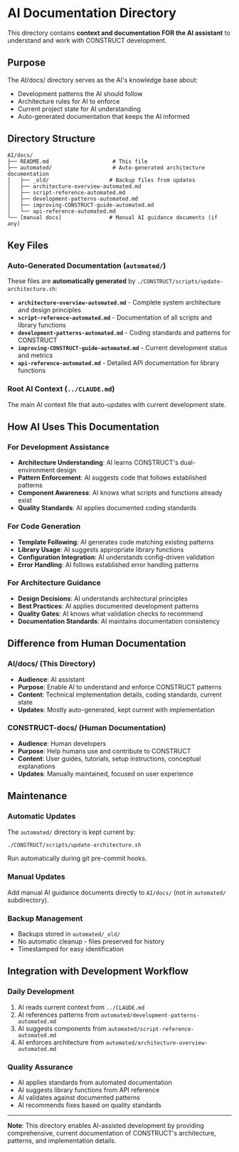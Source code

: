 # AI Documentation Directory

This directory contains **context and documentation FOR the AI assistant** to understand and work with CONSTRUCT development.

## Purpose

The AI/docs/ directory serves as the AI's knowledge base about:
- Development patterns the AI should follow
- Architecture rules for AI to enforce  
- Current project state for AI understanding
- Auto-generated documentation that keeps the AI informed

## Directory Structure

```
AI/docs/
├── README.md                    # This file
├── automated/                   # Auto-generated architecture documentation
│   ├── _old/                   # Backup files from updates
│   ├── architecture-overview-automated.md
│   ├── script-reference-automated.md
│   ├── development-patterns-automated.md
│   ├── improving-CONSTRUCT-guide-automated.md
│   └── api-reference-automated.md
└── [manual docs]               # Manual AI guidance documents (if any)
```

## Key Files

### Auto-Generated Documentation (`automated/`)
These files are **automatically generated** by `./CONSTRUCT/scripts/update-architecture.sh`:

- **`architecture-overview-automated.md`** - Complete system architecture and design principles
- **`script-reference-automated.md`** - Documentation of all scripts and library functions  
- **`development-patterns-automated.md`** - Coding standards and patterns for CONSTRUCT
- **`improving-CONSTRUCT-guide-automated.md`** - Current development status and metrics
- **`api-reference-automated.md`** - Detailed API documentation for library functions

### Root AI Context (`../CLAUDE.md`)
The main AI context file that auto-updates with current development state.

## How AI Uses This Documentation

### For Development Assistance
- **Architecture Understanding**: AI learns CONSTRUCT's dual-environment design
- **Pattern Enforcement**: AI suggests code that follows established patterns
- **Component Awareness**: AI knows what scripts and functions already exist
- **Quality Standards**: AI applies documented coding standards

### For Code Generation
- **Template Following**: AI generates code matching existing patterns
- **Library Usage**: AI suggests appropriate library functions
- **Configuration Integration**: AI understands config-driven validation
- **Error Handling**: AI follows established error handling patterns

### For Architecture Guidance
- **Design Decisions**: AI understands architectural principles
- **Best Practices**: AI applies documented development patterns
- **Quality Gates**: AI knows what validation checks to recommend
- **Documentation Standards**: AI maintains documentation consistency

## Difference from Human Documentation

### AI/docs/ (This Directory)
- **Audience**: AI assistant
- **Purpose**: Enable AI to understand and enforce CONSTRUCT patterns
- **Content**: Technical implementation details, coding standards, current state
- **Updates**: Mostly auto-generated, kept current with implementation

### CONSTRUCT-docs/ (Human Documentation)  
- **Audience**: Human developers
- **Purpose**: Help humans use and contribute to CONSTRUCT
- **Content**: User guides, tutorials, setup instructions, conceptual explanations
- **Updates**: Manually maintained, focused on user experience

## Maintenance

### Automatic Updates
The `automated/` directory is kept current by:
```bash
./CONSTRUCT/scripts/update-architecture.sh
```
Run automatically during git pre-commit hooks.

### Manual Updates
Add manual AI guidance documents directly to `AI/docs/` (not in `automated/` subdirectory).

### Backup Management
- Backups stored in `automated/_old/`
- No automatic cleanup - files preserved for history
- Timestamped for easy identification

## Integration with Development Workflow

### Daily Development
1. AI reads current context from `../CLAUDE.md`
2. AI references patterns from `automated/development-patterns-automated.md`
3. AI suggests components from `automated/script-reference-automated.md`
4. AI enforces architecture from `automated/architecture-overview-automated.md`

### Quality Assurance
- AI applies standards from automated documentation
- AI suggests library functions from API reference
- AI validates against documented patterns
- AI recommends fixes based on quality standards

---

**Note**: This directory enables AI-assisted development by providing comprehensive, current documentation of CONSTRUCT's architecture, patterns, and implementation details.